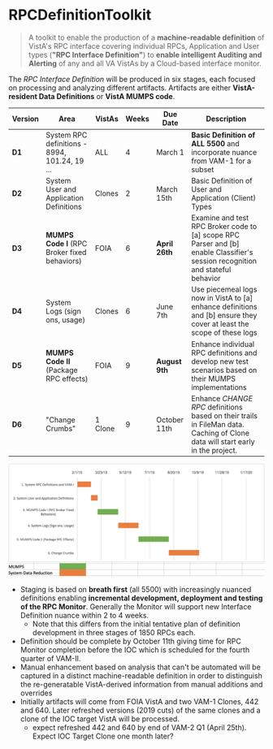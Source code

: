 # RPCDefinitionToolkit

> A toolkit to enable the production of a __machine-readable definition__ of VistA's RPC interface covering individual RPCs, Application and User types (__"RPC Interface Definition"__) to __enable intelligent Auditing and Alerting__ of any and all VA VistAs by a Cloud-based interface monitor.

The _RPC Interface Definition_ will be produced in six stages, each focused on processing and analyzing different artifacts. Artifacts are either __VistA-resident Data Definitions__ or __VistA MUMPS code__.

Version | Area | VistAs | Weeks | Due Date | Description
--- | --- | --- | --- | --- | ---
__D1__ | System RPC definitions - 8994, 101.24, 19 ... | ALL | 4 | March 1 | __Basic Definition of ALL 5500__ and incorporate nuance from VAM-1 for a subset
__D2__ | System User and Application Definitions | Clones | 2 | March 15th | Basic Definition of User and Application (Client) Types
__D3__ | __MUMPS Code I__ (RPC Broker fixed behaviors) | FOIA | 6 | __April 26th__ | Examine and test RPC Broker code to [a] scope RPC Parser and [b] enable Classifier's session recognition and stateful behavior
__D4__ | System Logs (sign ons, usage) | Clones | 6 | June 7th | Use piecemeal logs now in VistA to [a] enhance definitions and [b] ensure they cover at least the scope of these logs 
__D5__ | __MUMPS Code II__ (Package RPC effects) | FOIA | 9 | __August 9th__ | Enhance individual RPC definitions and develop new test scenarios based on their MUMPS implementations
__D6__ | "Change Crumbs" | 1 Clone | 9 | October 11th | Enhance _CHANGE RPC_ definitions based on their trails in FileMan data. Caching of Clone data will start early in the project.

![Gantt TK](Images/vam2TKGantt.png)

  * Staging is based on __breath first__ (all 5500) with increasingly nuanced definitions enabling __incremental development, deployment and testing of the RPC Monitor__. Generally the Monitor will support new Interface Definition nuance within 2 to 4 weeks.
    * Note that this differs from the initial tentative plan of definition development in three stages of 1850 RPCs each. 
  * Definition should be complete by October 11th giving time for RPC Monitor completion before the IOC which is scheduled for the fourth quarter of VAM-II.
  * Manual enhancement based on analysis that can't be automated will be captured in a distinct machine-readable definition in order to distinguish the re-generatable
VistA-derived information from manual additions and overrides
  * Initially artifacts will come from FOIA VistA and two VAM-1 Clones, 442 and 640. Later refreshed versions (2019 cuts) of the same clones and a clone of the IOC target VistA will be processed.
    * expect refreshed 442 and 640 by end of VAM-2 Q1 (April 25th). Expect IOC Target Clone one month later?
